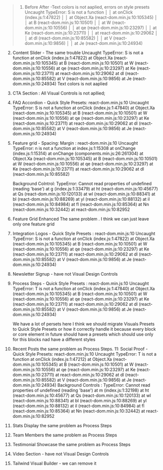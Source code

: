 
>1. Before After -Text colors is not aaplied,  errors on style presets 
Uncaught TypeError: S is not a function │ │ at onClick (index.js:1:47822) │ │ at Object.Xa (react-dom.min.js:10:105345) │ │ at B (react-dom.min.js:10:10501) │ │ at W (react-dom.min.js:10:10556) │ │ at qe (react-dom.min.js:10:23297) │ │ at Ke (react-dom.min.js:10:23711) │ │ at react-dom.min.js:10:29062 │ │ at dl (react-dom.min.js:10:85582) │ │ at V (react-dom.min.js:10:9856) │ │ at Je (react-dom.min.js:10:24934) 
2. Content Slider - The same trouble 
Uncaught TypeError: S is not a function at onClick (index.js:1:47822) at Object.Xa (react-dom.min.js:10:105345) at B (react-dom.min.js:10:10501) at W (react-dom.min.js:10:10556) at qe (react-dom.min.js:10:23297) at Ke (react-dom.min.js:10:23711) at react-dom.min.js:10:29062 at dl (react-dom.min.js:10:85582) at V (react-dom.min.js:10:9856) at Je (react-dom.min.js:10:24934)
Text colors is not aaplied
3. CTA Section : All Visual Controls is not apllied;
4. FAQ Accordion  - Quick Style Presets: react-dom.min.js:10 Uncaught TypeError: S is not a function at onClick (index.js:1:47840) at Object.Xa (react-dom.min.js:10:105345) at B (react-dom.min.js:10:10501) at W (react-dom.min.js:10:10556) at qe (react-dom.min.js:10:23297) at Ke (react-dom.min.js:10:23711) at react-dom.min.js:10:29062 at dl (react-dom.min.js:10:85582) at V (react-dom.min.js:10:9856) at Je (react-dom.min.js:10:24934)
5. Feature grid - Spacing: Margin : react-dom.min.js:10 Uncaught TypeError: n is not a function
    at index.js:1:15308
    at onChange (index.js:1:15314)
    at onChange (components.min.js:26:261304)
    at Object.Xa (react-dom.min.js:10:105345)
    at B (react-dom.min.js:10:10501)
    at W (react-dom.min.js:10:10556)
    at qe (react-dom.min.js:10:23297)
    at Ke (react-dom.min.js:10:23711)
    at react-dom.min.js:10:29062
    at dl (react-dom.min.js:10:85582)

    Background Colntrol: TypeError: Cannot read properties of undefined (reading 'base')
    at g (index.js:1:33479)
    at ht (react-dom.min.js:10:45677)
    at Qs (react-dom.min.js:10:120133)
    at wl (react-dom.min.js:10:88341)
    at bl (react-dom.min.js:10:88269)
    at yl (react-dom.min.js:10:88132)
    at il (react-dom.min.js:10:84984)
    at fl (react-dom.min.js:10:85364)
    at Nn (react-dom.min.js:10:32442)
    at react-dom.min.js:10:82952
6. Feature Grid Enhanced The same problem  . I think we can just leave only one feature grid
7. Integration Logos - Quick Style Presets : react-dom.min.js:10 Uncaught TypeError: S is not a function
    at onClick (index.js:1:47822)
    at Object.Xa (react-dom.min.js:10:105345)
    at B (react-dom.min.js:10:10501)
    at W (react-dom.min.js:10:10556)
    at qe (react-dom.min.js:10:23297)
    at Ke (react-dom.min.js:10:23711)
    at react-dom.min.js:10:29062
    at dl (react-dom.min.js:10:85582)
    at V (react-dom.min.js:10:9856)
    at Je (react-dom.min.js:10:24934)
8. Newsletter Signup - have not Visual Design Controls 
9. Process Steps - Quick Style Presets : react-dom.min.js:10 Uncaught TypeError: T is not a function
    at onClick (index.js:1:47840)
    at Object.Xa (react-dom.min.js:10:105345)
    at B (react-dom.min.js:10:10501)
    at W (react-dom.min.js:10:10556)
    at qe (react-dom.min.js:10:23297)
    at Ke (react-dom.min.js:10:23711)
    at react-dom.min.js:10:29062
    at dl (react-dom.min.js:10:85582)
    at V (react-dom.min.js:10:9856)
    at Je (react-dom.min.js:10:24934)

   We have a lot of persets here I think we should migrate Visuals Presets to Quick Style Presets or how it correctly handle it because every block or core element in future should have a presets which should use only for this blocks nad have a different styles

10. Recent Posts the same problem as Process Steps.
11: Social Proof - Quick Style Presets: react-dom.min.js:10 Uncaught TypeError: T is not a function
    at onClick (index.js:1:47212)
    at Object.Xa (react-dom.min.js:10:105345)
    at B (react-dom.min.js:10:10501)
    at W (react-dom.min.js:10:10556)
    at qe (react-dom.min.js:10:23297)
    at Ke (react-dom.min.js:10:23711)
    at react-dom.min.js:10:29062
    at dl (react-dom.min.js:10:85582)
    at V (react-dom.min.js:10:9856)
    at Je (react-dom.min.js:10:24934)
    Background Controls : TypeError: Cannot read properties of undefined (reading 'base')
    at m (index.js:1:32198)
    at ht (react-dom.min.js:10:45677)
    at Qs (react-dom.min.js:10:120133)
    at wl (react-dom.min.js:10:88341)
    at bl (react-dom.min.js:10:88269)
    at yl (react-dom.min.js:10:88132)
    at il (react-dom.min.js:10:84984)
    at fl (react-dom.min.js:10:85364)
    at Nn (react-dom.min.js:10:32442)
    at react-dom.min.js:10:82952
12. Stats Display the same problem as Process Steps
13. Team Members the same problem as Process Steps
13. Testimonial Showcase the same problem as Process Steps
14. Video Section - have not Visual Design Controls
15. Tailwind Visual Builder - we can remove it 